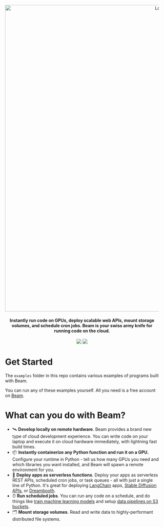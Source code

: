 <p align="center">
<img alt="Logo" src="https://slai-demo-datasets.s3.amazonaws.com/git-header.png"/ width="1000">
</p>

<h4 align="center">
Instantly run code on GPUs, deploy scalable web APIs, mount storage volumes, and schedule cron jobs. Beam is your swiss army knife for running code on the cloud.
</h4>

<p align="center">
<a href="https://join.slack.com/t/beam-89x5025/shared_invite/zt-1ye1jzgg2-cGpMKuoXZJiT3oSzgPmN8g"><img src="https://img.shields.io/badge/join-Slack-yellow"/></a>
<a href="https://docs.beam.cloud"><img src="https://img.shields.io/badge/docs-quickstart-blue"/></a>


# Get Started

The `examples` folder in this repo contains various examples of programs built with Beam. 

You can run any of these examples yourself. All you need is a free account on [Beam](https://beam.cloud).

# What can you do with Beam?

* 🛰 **Develop locally on remote hardware**. Beam provides a brand new type of cloud development experience. You can write code on your laptop and execute it on cloud hardware immediately, with lightning fast build times.
* 📦 **Instantly containerize any Python function and run it on a GPU.** Configure your runtime in Python - tell us how many GPUs you need and which libraries you want installed, and Beam will spawn a remote environment for you.
* 🚀 **Deploy apps as serverless functions**. Deploy your apps as serverless REST APIs, scheduled cron jobs, or task queues - all with just a single line of Python. It's great for deploying [LangChain](https://docs.beam.cloud/examples/langchain) apps, [Stable Diffusion APIs](https://docs.beam.cloud/examples/stable-diffusion-gpu), or [Dreambooth](https://docs.beam.cloud/examples/dreambooth).
* ⏰ **Run scheduled jobs**. You can run any code on a schedule, and do things like [train machine learning models](https://docs.beam.cloud/examples/recommendation-system) and setup [data pipelines on S3 buckets](https://docs.beam.cloud/examples/s3-schedule).
* 🗂️ **Mount storage volumes**. Read and write data to highly-performant distributed file systems.
